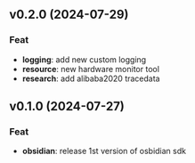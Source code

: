 ## v0.2.0 (2024-07-29)

### Feat

- **logging**: add new custom logging
- **resource**: new hardware monitor tool
- **research**: add alibaba2020 tracedata

## v0.1.0 (2024-07-27)

### Feat

- **obsidian**: release 1st version of osbidian sdk
